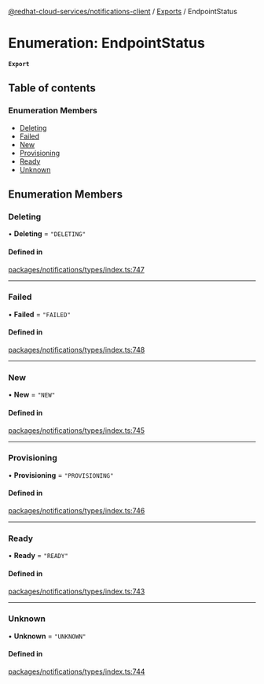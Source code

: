 [@redhat-cloud-services/notifications-client](../README.md) / [Exports](../modules.md) / EndpointStatus

# Enumeration: EndpointStatus

**`Export`**

## Table of contents

### Enumeration Members

- [Deleting](EndpointStatus.md#deleting)
- [Failed](EndpointStatus.md#failed)
- [New](EndpointStatus.md#new)
- [Provisioning](EndpointStatus.md#provisioning)
- [Ready](EndpointStatus.md#ready)
- [Unknown](EndpointStatus.md#unknown)

## Enumeration Members

### Deleting

• **Deleting** = ``"DELETING"``

#### Defined in

[packages/notifications/types/index.ts:747](https://github.com/mkholjuraev/javascript-clients/blob/master/packages/notifications/types/index.ts#L747)

___

### Failed

• **Failed** = ``"FAILED"``

#### Defined in

[packages/notifications/types/index.ts:748](https://github.com/mkholjuraev/javascript-clients/blob/master/packages/notifications/types/index.ts#L748)

___

### New

• **New** = ``"NEW"``

#### Defined in

[packages/notifications/types/index.ts:745](https://github.com/mkholjuraev/javascript-clients/blob/master/packages/notifications/types/index.ts#L745)

___

### Provisioning

• **Provisioning** = ``"PROVISIONING"``

#### Defined in

[packages/notifications/types/index.ts:746](https://github.com/mkholjuraev/javascript-clients/blob/master/packages/notifications/types/index.ts#L746)

___

### Ready

• **Ready** = ``"READY"``

#### Defined in

[packages/notifications/types/index.ts:743](https://github.com/mkholjuraev/javascript-clients/blob/master/packages/notifications/types/index.ts#L743)

___

### Unknown

• **Unknown** = ``"UNKNOWN"``

#### Defined in

[packages/notifications/types/index.ts:744](https://github.com/mkholjuraev/javascript-clients/blob/master/packages/notifications/types/index.ts#L744)
